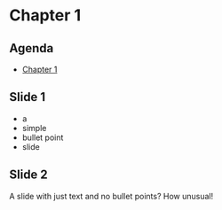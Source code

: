# Chapter 1

<!-- .slide: class="page-title" -->



## Agenda

<!-- .slide: id="master-toc" class="toc" -->

- [Chapter 1](#/1)



## Slide 1

- a
- simple
- bullet point
- slide



## Slide 2

A slide with just text and no bullet points? How unusual!
